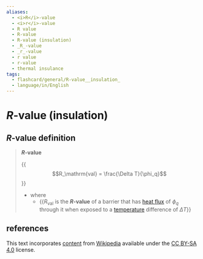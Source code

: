 ```yaml
---
aliases:
  - <i>R</i>-value
  - <i>r</i>-value
  - R value
  - R-value
  - R-value (insulation)
  - _R_-value
  - _r_-value
  - r value
  - r-value
  - thermal insulance
tags:
  - flashcard/general/R-value__insulation_
  - language/in/English
---
```


# _R_-value (insulation)

## _R_-value definition

> ___R_-value__
>
> {{$$R_\mathrm{val} = \frac{\Delta T}{\phi_q}$$}}
>
> - where
>   - {{$R_\mathrm{val}$ is the ___R_-value__ of a barrier that has [heat flux](heat%20flux.md) of $\phi_q$ through it when exposed to a [temperature](temperature.md) difference of $\Delta T$}} <!--SR:!2024-03-24,52,250!2024-07-30,168,310-->

## references

This text incorporates [content](https://en.wikipedia.org/wiki/R-value_(insulation)) from [Wikipedia](Wikipedia.md) available under the [CC BY-SA 4.0](https://creativecommons.org/licenses/by-sa/4.0/) license.
